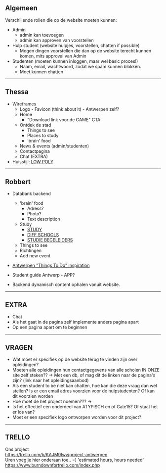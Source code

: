 
Algemeen
---

Verschillende rollen die op de website moeten kunnen:
- Admin
  - admin kan toevoegen
  - admin kan approven van voorstellen
- Hulp student (website hulpjes, voorstellen, chatten if possible)
  - Mogen dingen voorstellen die dan op de website terecht kunnen komen, mits approval van Admin
- Studenten (moeten kunnen inloggen, maar wel basic proces!)
  - Naam, email, wachtwoord, zodat we spam kunnen blokken.
  - Moet kunnen chatten

---
Thessa
---

- Wireframes
  - Logo - Favicon (think about it) - Antwerpen zelf?
  - Home
    - "Download link voor de GAME" CTA
  - Ontdek de stad
    - Things to see
    - Places to study
    - 'brain' food
  - News & events (admin/studenten)
  - Contactpagina
  - Chat (EXTRA)
- Huisstijl:
[LOW POLY](https://www.dreamstime.com/stock-illustration-universal-modern-icons-web-mobile-app-polygonal-backgrounds-business-finance-multimedia-hipster-style-low-poly-image57637198)

---
Robbert
---

- Databank backend

  - 'brain' food
    - Adress?
    - Photo?
    - Text description
  - Study
    - [STUDY](https://www.gate15.be/nl/home)
    - [DIFF SCHOOLS](https://www.gate15.be/nl/content/detail/wegwijs/hoger-onderwijs-in-antwerpen)
    - [STUDIE BEGELEIDERS](https://www.kdg.be/contact/)
  - Things to see
  - Richtingen
  - Add new event
- [Antwerpen "Things To Do" inspiration ](http://www.visitantwerpen.be/en/thema-s-en/kinderen-en)
- Student guide Antwerp - APP?
- Backend dynamisch content ophalen vanuit website.
---
EXTRA
---

- Chat
 - Als het gaat in de pagina zelf implemente anders pagina apart
 - Op een pagina apart om te beginnen


---
VRAGEN
---

- Wat moet er specifiek op de website terug te vinden zijn over opleidingen?
- Moeten alle opleidingen hun contactgegevens van alle scholen IN ONZE site zelf steken?? -> Met een db, of mag dit de linken naar de pagina's zijn? (link naar het opleidingsaanbod)
- Als een student to be niet kan chatten, hoe kan die deze vraag dan wel stellen? Is er een email adres voorzien voor de hulpstudenten? Of kan dit voorzien worden
- Hoe moet de het project noemen??? ->
- Is het effectief een onderdeel van ATYPISCH en of Gate15?
  Of staat het er los van?
- Moet er een specifiek logo ontworpen worden voor dit project?
---
TRELLO
---

Ons project <br>
https://trello.com/b/KAJM0Iwv/project-antwerpen <br>
Uren voeg je hier onderaan toe.. =) 'estimated hours, hours needed' <br>
https://www.burndownfortrello.com/index.php
